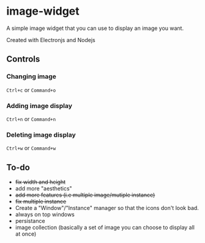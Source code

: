 # image-widget

A simple image widget that you can use to display an image you want.

Created with Electronjs and Nodejs

## Controls

### Changing image
`Ctrl+c` or `Command+o`
### Adding image display
`Ctrl+n` or `Command+n`
### Deleting image display
`Ctrl+w` or `Command+w`

## To-do
- <del>fix width and height</del>
- add more "aesthetics"
- <del>add more features (i.e multiple image/mutiple instance)</del>
- <del>fix multiple instance</del>
- Create a "Window"/"Instance" manager so that the icons don't look bad.
- always on top windows
- persistance
- image collection (basically a set of image you can choose to display all at once)